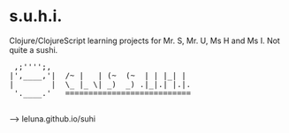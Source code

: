 # s.u.h.i.

Clojure/ClojureScript learning projects for Mr. S, Mr. U, Ms H and Ms I. Not quite a sushi.

<pre>
 ,;'''';,
|',____,'|  /~ |   | (~  (~  | | |_| |
|        |  \_ |_ \| _)  _) .|_|.| |.|.
 '.____.'   ===========================
 </pre>
 
 
--> leluna.github.io/suhi